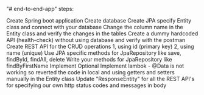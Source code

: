"# end-to-end-app" steps:

Create Spring boot application
Create database
Create JPA specify Entity class and connect with your database
Change the column name in the Entity class and verify the changes in the tables
Create a dummy hardcoded API (health-check) without using database and verify with the postman
Create REST API for the CRUD operations
  1, using id (primary key)
  2, using name (unique)
Use JPA specific methods for JpaRepository like save, findById, findAll, delete
Write your methods for JpaRepository like findByFirstName
Implement Optional
Implement lambok - @Data is not working so reverted the code in local and using getters and setters manually in the Entity class
Update "ResponseEntity" for all the REST API's for specifying our own http status codes and messages in body

